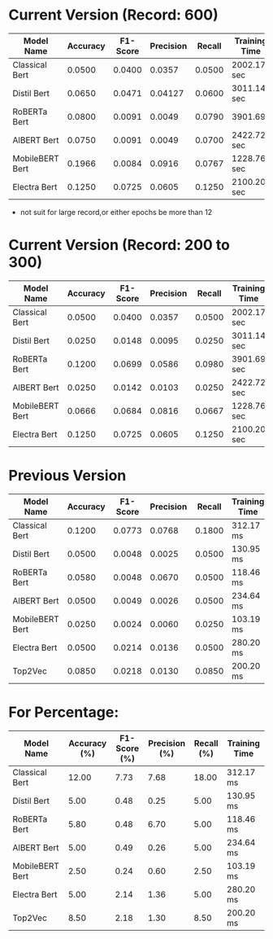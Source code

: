 # Current Version (Record: 600)
| Model Name        | Accuracy | F1-Score | Precision | Recall | Training Time |
|-------------------|----------|----------|-----------|--------|---------------|
| Classical Bert    | 0.0500   | 0.0400   | 0.0357    | 0.0500 | 2002.17 sec   |
| Distil Bert       | 0.0650   | 0.0471   | 0.04127   | 0.0600 | 3011.14 sec   |
| RoBERTa Bert      | 0.0800   | 0.0091   | 0.0049    | 0.0790 | 3901.69s      |
| AlBERT Bert       | 0.0750   | 0.0091   | 0.0049    | 0.0700 | 2422.72 sec   |
| MobileBERT Bert   | 0.1966   | 0.0084   | 0.0916    | 0.0767 | 1228.76 sec   |
| Electra Bert      | 0.1250   | 0.0725   | 0.0605    | 0.1250 | 2100.20 sec   |
- not suit for large record,or either epochs be more than 12

# Current Version (Record: 200 to 300)
| Model Name        | Accuracy | F1-Score | Precision | Recall | Training Time |
|-------------------|----------|----------|-----------|--------|---------------|
| Classical Bert    | 0.0500   | 0.0400   | 0.0357    | 0.0500 | 2002.17 sec   |
| Distil Bert       | 0.0250   | 0.0148   | 0.0095    | 0.0250 | 3011.14 sec   |
| RoBERTa Bert      | 0.1200   | 0.0699   | 0.0586    | 0.0980 | 3901.69 sec   |
| AlBERT Bert       | 0.0250   | 0.0142   | 0.0103    | 0.0250 | 2422.72 sec   |
| MobileBERT Bert   | 0.0666   | 0.0684   | 0.0816    | 0.0667 | 1228.76 sec   | (300 records)
| Electra Bert      | 0.1250   | 0.0725   | 0.0605    | 0.1250 | 2100.20 sec   |

# Previous Version
| Model Name        | Accuracy | F1-Score | Precision | Recall | Training Time |
|-------------------|----------|----------|-----------|--------|---------------|
| Classical Bert    | 0.1200   | 0.0773   | 0.0768    | 0.1800 | 312.17 ms     |
| Distil Bert       | 0.0500   | 0.0048   | 0.0025    | 0.0500 | 130.95 ms     |
| RoBERTa Bert      | 0.0580   | 0.0048   | 0.0670    | 0.0500 | 118.46 ms     |
| AlBERT Bert       | 0.0500   | 0.0049   | 0.0026    | 0.0500 | 234.64 ms     |
| MobileBERT Bert   | 0.0250   | 0.0024   | 0.0060    | 0.0250 | 103.19 ms     |
| Electra Bert      | 0.0500   | 0.0214   | 0.0136    | 0.0500 | 280.20 ms     |
| Top2Vec           | 0.0850   | 0.0218   | 0.0130    | 0.0850 | 200.20 ms     |

# For Percentage:
| Model Name        | Accuracy (%) | F1-Score (%) | Precision (%) | Recall (%) | Training Time |
|-------------------|-------------|-------------|---------------|------------|---------------|
| Classical Bert    | 12.00       | 7.73        | 7.68          | 18.00      | 312.17 ms     |
| Distil Bert       | 5.00        | 0.48        | 0.25          | 5.00       | 130.95 ms     |
| RoBERTa Bert      | 5.80        | 0.48        | 6.70          | 5.00       | 118.46 ms     |
| AlBERT Bert       | 5.00        | 0.49        | 0.26          | 5.00       | 234.64 ms     |
| MobileBERT Bert   | 2.50        | 0.24        | 0.60          | 2.50       | 103.19 ms     |
| Electra Bert      | 5.00        | 2.14        | 1.36          | 5.00       | 280.20 ms     |
| Top2Vec           | 8.50        | 2.18        | 1.30          | 8.50       | 200.20 ms     |



